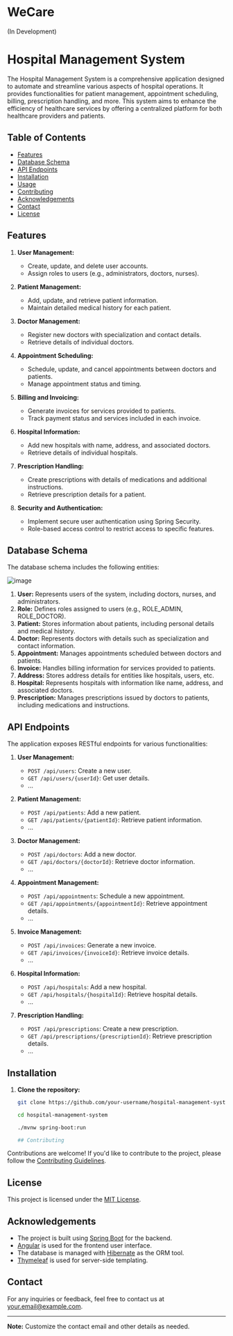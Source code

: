 # WeCare
(In Development)
# Hospital Management System

The Hospital Management System is a comprehensive application designed to automate and streamline various aspects of hospital operations. It provides functionalities for patient management, appointment scheduling, billing, prescription handling, and more. This system aims to enhance the efficiency of healthcare services by offering a centralized platform for both healthcare providers and patients.

## Table of Contents

- [Features](#features)
- [Database Schema](#database-schema)
- [API Endpoints](#api-endpoints)
- [Installation](#installation)
- [Usage](#usage)
- [Contributing](#contributing)
- [Acknowledgements](#Acknowledgements)
- [Contact](#Contact)
- [License](#license)

## Features

1. **User Management:**
   - Create, update, and delete user accounts.
   - Assign roles to users (e.g., administrators, doctors, nurses).

2. **Patient Management:**
   - Add, update, and retrieve patient information.
   - Maintain detailed medical history for each patient.

3. **Doctor Management:**
   - Register new doctors with specialization and contact details.
   - Retrieve details of individual doctors.

4. **Appointment Scheduling:**
   - Schedule, update, and cancel appointments between doctors and patients.
   - Manage appointment status and timing.

5. **Billing and Invoicing:**
   - Generate invoices for services provided to patients.
   - Track payment status and services included in each invoice.

6. **Hospital Information:**
   - Add new hospitals with name, address, and associated doctors.
   - Retrieve details of individual hospitals.

7. **Prescription Handling:**
   - Create prescriptions with details of medications and additional instructions.
   - Retrieve prescription details for a patient.

8. **Security and Authentication:**
   - Implement secure user authentication using Spring Security.
   - Role-based access control to restrict access to specific features.

## Database Schema

The database schema includes the following entities:

![image](https://github.com/Guyvinay/WeCare/assets/119345842/acb3fad5-aac0-4a66-bed1-0716dfa998d0)

1. **User:** Represents users of the system, including doctors, nurses, and administrators.
2. **Role:** Defines roles assigned to users (e.g., ROLE_ADMIN, ROLE_DOCTOR).
3. **Patient:** Stores information about patients, including personal details and medical history.
4. **Doctor:** Represents doctors with details such as specialization and contact information.
5. **Appointment:** Manages appointments scheduled between doctors and patients.
6. **Invoice:** Handles billing information for services provided to patients.
7. **Address:** Stores address details for entities like hospitals, users, etc.
8. **Hospital:** Represents hospitals with information like name, address, and associated doctors.
9. **Prescription:** Manages prescriptions issued by doctors to patients, including medications and instructions.

## API Endpoints

The application exposes RESTful endpoints for various functionalities:

1. **User Management:**
   - `POST /api/users`: Create a new user.
   - `GET /api/users/{userId}`: Get user details.
   - ...

2. **Patient Management:**
   - `POST /api/patients`: Add a new patient.
   - `GET /api/patients/{patientId}`: Retrieve patient information.
   - ...

3. **Doctor Management:**
   - `POST /api/doctors`: Add a new doctor.
   - `GET /api/doctors/{doctorId}`: Retrieve doctor information.
   - ...

4. **Appointment Management:**
   - `POST /api/appointments`: Schedule a new appointment.
   - `GET /api/appointments/{appointmentId}`: Retrieve appointment details.
   - ...

5. **Invoice Management:**
   - `POST /api/invoices`: Generate a new invoice.
   - `GET /api/invoices/{invoiceId}`: Retrieve invoice details.
   - ...

6. **Hospital Information:**
   - `POST /api/hospitals`: Add a new hospital.
   - `GET /api/hospitals/{hospitalId}`: Retrieve hospital details.
   - ...

7. **Prescription Handling:**
   - `POST /api/prescriptions`: Create a new prescription.
   - `GET /api/prescriptions/{prescriptionId}`: Retrieve prescription details.
   - ...

## Installation

1. **Clone the repository:**

   ```bash
   git clone https://github.com/your-username/hospital-management-system.git

   cd hospital-management-system

   ./mvnw spring-boot:run

   ## Contributing

Contributions are welcome! If you'd like to contribute to the project, please follow the [Contributing Guidelines](CONTRIBUTING.md).

## License

This project is licensed under the [MIT License](LICENSE).

## Acknowledgements

- The project is built using [Spring Boot](https://spring.io/projects/spring-boot) for the backend.
- [Angular](https://angular.io/) is used for the frontend user interface.
- The database is managed with [Hibernate](https://hibernate.org/) as the ORM tool.
- [Thymeleaf](https://www.thymeleaf.org/) is used for server-side templating.

## Contact

For any inquiries or feedback, feel free to contact us at [your.email@example.com](mailto:your.email@example.com).

---

**Note:** Customize the contact email and other details as needed.


